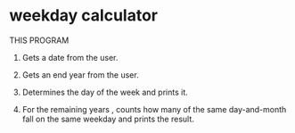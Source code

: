 # weekday calculator
THIS PROGRAM
1. Gets a date from the user.

3. Gets an end year from the user.

4. Determines the day of the week and prints it.

5. For the remaining years , counts how many of the same
day-and-month fall on the same weekday and prints the result.
